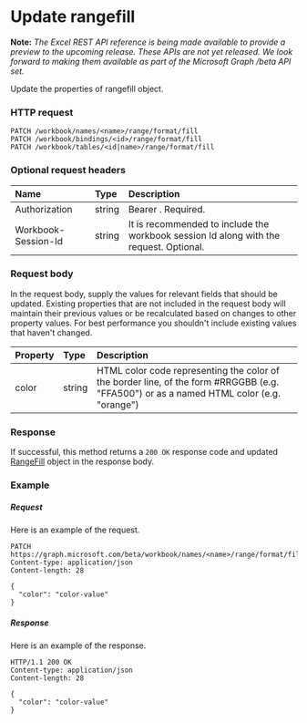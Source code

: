 # Update rangefill

**Note:** _The Excel REST API reference is being made available to provide a preview to the upcoming release. These APIs are not yet released. We look forward to making them available as part of the Microsoft Graph /beta API set._

Update the properties of rangefill object.
### HTTP request
<!-- { "blockType": "ignored" } -->
```http
PATCH /workbook/names/<name>/range/format/fill
PATCH /workbook/bindings/<id>/range/format/fill
PATCH /workbook/tables/<id|name>/range/format/fill
```
### Optional request headers
| Name       | Type | Description|
|:-----------|:------|:----------|
| Authorization  |string | Bearer <token>. Required.| 
| Workbook-Session-Id  |string |It is recommended to include the workbook session Id along with the request. Optional.|

### Request body
In the request body, supply the values for relevant fields that should be updated. Existing properties that are not included in the request body will maintain their previous values or be recalculated based on changes to other property values. For best performance you shouldn't include existing values that haven't changed.

| Property	   | Type	|Description|
|:---------------|:--------|:----------|
|color|string|HTML color code representing the color of the border line, of the form #RRGGBB (e.g. "FFA500") or as a named HTML color (e.g. "orange")|

### Response
If successful, this method returns a `200 OK` response code and updated [RangeFill](../resources/rangefill.md) object in the response body.
### Example
##### Request
Here is an example of the request.
<!-- {
  "blockType": "request",
  "name": "update_rangefill"
}-->
```http
PATCH https://graph.microsoft.com/beta/workbook/names/<name>/range/format/fill
Content-type: application/json
Content-length: 28

{
  "color": "color-value"
}
```
##### Response
Here is an example of the response.
<!-- {
  "blockType": "response",
  "truncated": false,
  "@odata.type": "microsoft.graph.rangefill"
} -->
```http
HTTP/1.1 200 OK
Content-type: application/json
Content-length: 28

{
  "color": "color-value"
}
```

<!-- uuid: 8fcb5dbc-d5aa-4681-8e31-b001d5168d79
2015-10-25 14:57:30 UTC -->
<!-- {
  "type": "#page.annotation",
  "description": "Update rangefill",
  "keywords": "",
  "section": "documentation",
  "tocPath": ""
}-->